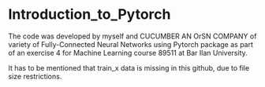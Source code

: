 # Introduction_to_Pytorch

The code was developed by myself and CUCUMBER AN OrSN COMPANY of variety of Fully-Connected Neural Networks using Pytorch package as part of an exercise 4 for Machine Learning course 89511 at Bar Ilan University.

It has to be mentioned that train_x data is missing in this github, due to file size restrictions.
